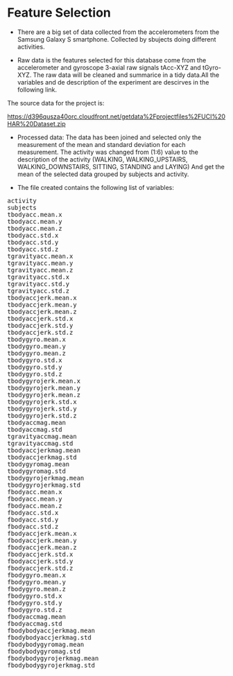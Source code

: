 Feature Selection 
=================
* There are a big set of data collected from the accelerometers from the Samsung Galaxy S smartphone. Collected by sbujects doing different activities.

* Raw data is the features selected for this database come from the accelerometer and gyroscope 3-axial raw signals tAcc-XYZ and tGyro-XYZ. The raw data will be cleaned and summarice in a tidy data.All the variables and de description of the experiment are descirves in the following link.

The source data for the project is:

https://d396qusza40orc.cloudfront.net/getdata%2Fprojectfiles%2FUCI%20HAR%20Dataset.zip



* Processed data:
The data has been joined and selected only the measurement of the mean and standard deviation for each measurement.
The activity was changed from (1:6) value to the description of the activity (WALKING, WALKING_UPSTAIRS, WALKING_DOWNSTAIRS, SITTING, STANDING and LAYING)
And get the mean of the selected data grouped by subjects and activity.

* The file created contains the following list of variables:
<PRE>
activity
subjects
tbodyacc.mean.x
tbodyacc.mean.y
tbodyacc.mean.z
tbodyacc.std.x
tbodyacc.std.y
tbodyacc.std.z
tgravityacc.mean.x
tgravityacc.mean.y
tgravityacc.mean.z
tgravityacc.std.x
tgravityacc.std.y
tgravityacc.std.z
tbodyaccjerk.mean.x
tbodyaccjerk.mean.y
tbodyaccjerk.mean.z
tbodyaccjerk.std.x
tbodyaccjerk.std.y
tbodyaccjerk.std.z
tbodygyro.mean.x
tbodygyro.mean.y
tbodygyro.mean.z
tbodygyro.std.x
tbodygyro.std.y
tbodygyro.std.z
tbodygyrojerk.mean.x
tbodygyrojerk.mean.y
tbodygyrojerk.mean.z
tbodygyrojerk.std.x
tbodygyrojerk.std.y
tbodygyrojerk.std.z
tbodyaccmag.mean
tbodyaccmag.std
tgravityaccmag.mean
tgravityaccmag.std
tbodyaccjerkmag.mean
tbodyaccjerkmag.std
tbodygyromag.mean
tbodygyromag.std
tbodygyrojerkmag.mean
tbodygyrojerkmag.std
fbodyacc.mean.x
fbodyacc.mean.y
fbodyacc.mean.z
fbodyacc.std.x
fbodyacc.std.y
fbodyacc.std.z
fbodyaccjerk.mean.x
fbodyaccjerk.mean.y
fbodyaccjerk.mean.z
fbodyaccjerk.std.x
fbodyaccjerk.std.y
fbodyaccjerk.std.z
fbodygyro.mean.x
fbodygyro.mean.y
fbodygyro.mean.z
fbodygyro.std.x
fbodygyro.std.y
fbodygyro.std.z
fbodyaccmag.mean
fbodyaccmag.std
fbodybodyaccjerkmag.mean
fbodybodyaccjerkmag.std
fbodybodygyromag.mean
fbodybodygyromag.std
fbodybodygyrojerkmag.mean
fbodybodygyrojerkmag.std
</PRE>
